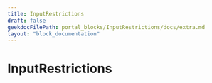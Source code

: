 ```yaml
---
title: InputRestrictions
draft: false
geekdocFilePath: portal_blocks/InputRestrictions/docs/extra.md
layout: "block_documentation"
---
```

# InputRestrictions